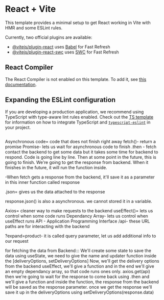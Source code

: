 # React + Vite

This template provides a minimal setup to get React working in Vite with HMR and some ESLint rules.

Currently, two official plugins are available:

- [@vitejs/plugin-react](https://github.com/vitejs/vite-plugin-react/blob/main/packages/plugin-react) uses [Babel](https://babeljs.io/) for Fast Refresh
- [@vitejs/plugin-react-swc](https://github.com/vitejs/vite-plugin-react/blob/main/packages/plugin-react-swc) uses [SWC](https://swc.rs/) for Fast Refresh

## React Compiler

The React Compiler is not enabled on this template. To add it, see [this documentation](https://react.dev/learn/react-compiler/installation).

## Expanding the ESLint configuration

If you are developing a production application, we recommend using TypeScript with type-aware lint rules enabled. Check out the [TS template](https://github.com/vitejs/vite/tree/main/packages/create-vite/template-react-ts) for information on how to integrate TypeScript and [`typescript-eslint`](https://typescript-eslint.io) in your project.

##

Asynchronous code= code that does not finish right away
fetch()- return a promise
Promise- lets us wait for asynchronous code to finish
.then - fetch contact the backend to get some data but it takes some time
for backend to respond. Code is going line by line. Then at some point in the future, this is going to finish. We're going to get the response from backend. When it finishes in the future, it will run the function inside.

-When fetch gets a response from the backend, it'll save it as a parameter in this inner function called response

.json= gives us the data attached to the response

response.json() is also a asynchronous. we cannot stored it in a variable.

Axios= cleaner way to make requests to the backend
useEffect()= lets us control when some code runs
Dependancy Array- lets us control when useEffect runs
API - Application Programming Interface
/api- these URL paths are for interacting with the backend

?expand=product- it is called query parameter, let us add additional info to our request

for fetching the data from Backend:::
We'll create some state to save the data using useState, we need to give the name and updater function inside the [deliveryOptions, setDeliveryOptions]
Now, we'll get the delivery options from the backend
useEffect, we'll give a function and in the end we'll give an empty dependancy array, so that code runs ones only.
axios.get(api)
then we're going to wait for the response to come back using .then and we'll give a function and inside the function, the response from the backend will be saved as the response parameter.
once we get the response we'll save it up in the deliveryOptions using setDeliveryOptions(response.data)

